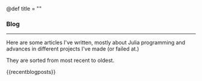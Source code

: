 @def title = ""
### Blog

---

Here are some articles I've written, mostly about Julia programming and advances in different projects I've made (or failed at.)

They are sorted from most recent to oldest.

{{recentblogposts}}
